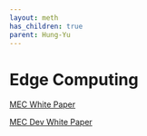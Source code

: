 ```yaml
---
layout: meth
has_children: true
parent: Hung-Yu
---
```

# Edge Computing

[MEC White Paper](MEC%20White%20Paper)

[MEC Dev White Paper](MEC%20Dev%20White%20Paper)

